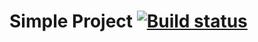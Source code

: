 # Simple Project [![Build status](https://ci.appveyor.com/api/projects/status/3g6j2q42ye6gdvgv/branch/main?svg=true)](https://ci.appveyor.com/project/AleksandrMuzhev/dz-seleniumandselenide-3/branch/main)
